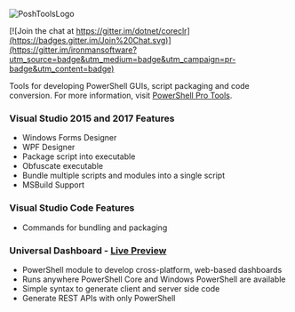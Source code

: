 ![PoshToolsLogo](https://poshtools.com/wp-content/uploads/2017/04/PoshToolsLogo-2.png)

[![Join the chat at https://gitter.im/dotnet/coreclr](https://badges.gitter.im/Join%20Chat.svg)](https://gitter.im/ironmansoftware?utm_source=badge&utm_medium=badge&utm_campaign=pr-badge&utm_content=badge)

Tools for developing PowerShell GUIs, script packaging and code conversion. For more information, visit [PowerShell Pro Tools](https://poshtools.com/powershell-pro-tools-for-visual-studio/). 

### Visual Studio 2015 and 2017 Features
- Windows Forms Designer 
- WPF Designer
- Package script into executable
- Obfuscate executable
- Bundle multiple scripts and modules into a single script
- MSBuild Support

### Visual Studio Code Features
- Commands for bundling and packaging

### Universal Dashboard - [Live Preview](http://universaldashboard.azurewebsites.net/)
- PowerShell module to develop cross-platform, web-based dashboards
- Runs anywhere PowerShell Core and Windows PowerShell are available 
- Simple syntax to generate client and server side code
- Generate REST APIs with only PowerShell



